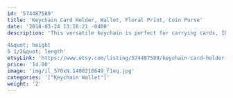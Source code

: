 ```yaml
---
id: '574487589'
title: 'Keychain Card Holder, Wallet, Floral Print, Coin Purse'
date: '2018-03-24 13:16:21 -0400'
description: 'This versatile keychain is perfect for carrying cards, ID&#39;s and money while conveniently keeping your keys attached. Available in many super cute prints. Cotton interior and exterior. Durable and lightweight.

4&quot; height
5 1/2&quot; length'
etsyLink: 'https://www.etsy.com/listing/574487589/keychain-card-holder-wallet-floral-print?utm_source=synctostaticsite&utm_medium=api&utm_campaign=api'
price: '14.00'
image: 'img/il_570xN.1408218649_f1eq.jpg'
categories: '["Keychain Wallet"]'
weight: '2'
---
```


